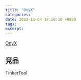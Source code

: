 ```yaml
---
title: "OnyX"
categories: 
date: 2022-11-04 17:50:18 +0800
tags: 
excerpt: 
---
```


[OnyX](https://www.titanium-software.fr/en/release_onyx.html)


## 竞品

TinkerTool


